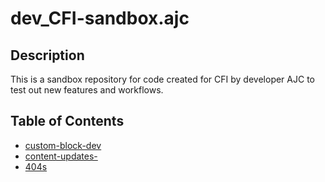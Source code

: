 # dev_CFI-sandbox.ajc

## Description

This is a sandbox repository for code created for CFI by developer AJC to test out new features and workflows.

## Table of Contents

- [custom-block-dev](/custom-block-dev/custom-block-dev-overview.md)
- [content-updates-](/content-updates-/content-updates-overview.md)
- [404s](/404s/404s-overview.md)